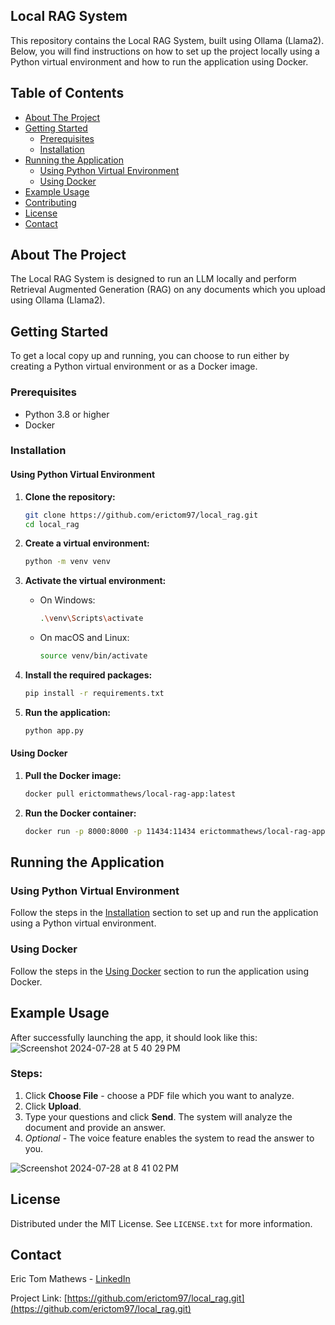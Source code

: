 ## Local RAG System

This repository contains the Local RAG System, built using Ollama (Llama2). Below, you will find instructions on how to set up the project locally using a Python virtual environment and how to run the application using Docker.

## Table of Contents

- [About The Project](#about-the-project)
- [Getting Started](#getting-started)
  - [Prerequisites](#prerequisites)
  - [Installation](#installation)
- [Running the Application](#running-the-application)
  - [Using Python Virtual Environment](#using-python-virtual-environment)
  - [Using Docker](#using-docker)
- [Example Usage](#example-usage)
- [Contributing](#contributing)
- [License](#license)
- [Contact](#contact)

## About The Project

The Local RAG System is designed to run an LLM locally and perform Retrieval Augmented Generation (RAG) on any documents which you upload using Ollama (Llama2).

## Getting Started

To get a local copy up and running, you can choose to run either by creating a Python virtual environment or as a Docker image.

### Prerequisites

- Python 3.8 or higher
- Docker

### Installation

#### Using Python Virtual Environment

1. **Clone the repository:**

    ```sh
    git clone https://github.com/erictom97/local_rag.git
    cd local_rag
    ```

2. **Create a virtual environment:**

    ```sh
    python -m venv venv
    ```

3. **Activate the virtual environment:**

    - On Windows:

        ```sh
        .\venv\Scripts\activate
        ```

    - On macOS and Linux:

        ```sh
        source venv/bin/activate
        ```

4. **Install the required packages:**

    ```sh
    pip install -r requirements.txt
    ```

5. **Run the application:**

    ```sh
    python app.py
    ```

#### Using Docker

1. **Pull the Docker image:**

    ```sh
    docker pull erictommathews/local-rag-app:latest
    ```

2. **Run the Docker container:**

    ```sh
    docker run -p 8000:8000 -p 11434:11434 erictommathews/local-rag-app:latest
    ```

## Running the Application

### Using Python Virtual Environment

Follow the steps in the [Installation](#installation) section to set up and run the application using a Python virtual environment.

### Using Docker

Follow the steps in the [Using Docker](#using-docker) section to run the application using Docker.

## Example Usage

After successfully launching the app, it should look like this:
![Screenshot 2024-07-28 at 5 40 29 PM](https://github.com/user-attachments/assets/12093069-82e8-42fa-b749-9b7814fe3268)

### Steps:

1. Click **Choose File** - choose a PDF file which you want to analyze.
2. Click **Upload**.
3. Type your questions and click **Send**. The system will analyze the document and provide an answer.
4. *Optional* - The voice feature enables the system to read the answer to you.

![Screenshot 2024-07-28 at 8 41 02 PM](https://github.com/user-attachments/assets/5e7fc43c-e3c7-4e76-8293-ff71cc12976d)


## License

Distributed under the MIT License. See `LICENSE.txt` for more information.

## Contact

Eric Tom Mathews - [LinkedIn](https://www.linkedin.com/in/erictommathews/)

Project Link: [https://github.com/erictom97/local_rag.git](https://github.com/erictom97/local_rag.git)

